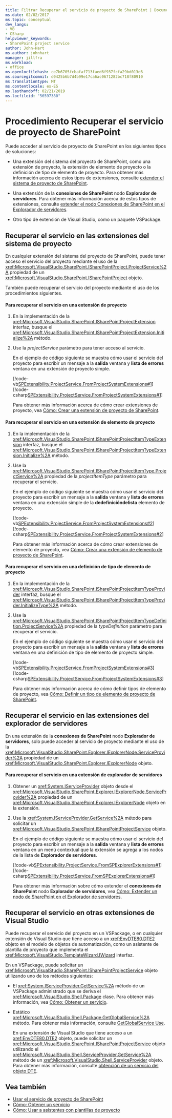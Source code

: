 ```yaml
---
title: Filtrar Recuperar el servicio de proyecto de SharePoint | Documentos de Microsoft
ms.date: 02/02/2017
ms.topic: conceptual
dev_langs:
- VB
- CSharp
helpviewer_keywords:
- SharePoint project service
author: John-Hart
ms.author: johnhart
manager: jillfra
ms.workload:
- office
ms.openlocfilehash: ce7b6705fcbafaf713faed6f937fcfa29bd013d6
ms.sourcegitcommit: d0425b6b7d4b99e17ca6ac0671282bc718f80910
ms.translationtype: MT
ms.contentlocale: es-ES
ms.lasthandoff: 02/21/2019
ms.locfileid: "56597380"
---
```

# <a name="how-to-retrieve-the-sharepoint-project-service"></a>Procedimiento Recuperar el servicio de proyecto de SharePoint
  Puede acceder al servicio de proyecto de SharePoint en los siguientes tipos de soluciones:

-   Una extensión del sistema del proyecto de SharePoint, como una extensión de proyecto, la extensión de elemento de proyecto o la definición de tipo de elemento de proyecto. Para obtener más información acerca de estos tipos de extensiones, consulte [extender el sistema de proyecto de SharePoint](../sharepoint/extending-the-sharepoint-project-system.md).

-   Una extensión de la **conexiones de SharePoint** nodo **Explorador de servidores**. Para obtener más información acerca de estos tipos de extensiones, consulte [extender el nodo Conexiones de SharePoint en el Explorador de servidores](../sharepoint/extending-the-sharepoint-connections-node-in-server-explorer.md).

-   Otro tipo de extensión de Visual Studio, como un paquete VSPackage.

## <a name="retrieve-the-service-in-project-system-extensions"></a>Recuperar el servicio en las extensiones del sistema de proyecto
 En cualquier extensión del sistema del proyecto de SharePoint, puede tener acceso el servicio del proyecto mediante el uso de la <xref:Microsoft.VisualStudio.SharePoint.ISharePointProject.ProjectService%2A> propiedad de un <xref:Microsoft.VisualStudio.SharePoint.ISharePointProject> objeto.

 También puede recuperar el servicio del proyecto mediante el uso de los procedimientos siguientes.

#### <a name="to-retrieve-the-service-in-a-project-extension"></a>Para recuperar el servicio en una extensión de proyecto

1.  En la implementación de la <xref:Microsoft.VisualStudio.SharePoint.ISharePointProjectExtension> interfaz, busque el <xref:Microsoft.VisualStudio.SharePoint.ISharePointProjectExtension.Initialize%2A> método.

2.  Use la *projectService* parámetro para tener acceso al servicio.

     En el ejemplo de código siguiente se muestra cómo usar el servicio del proyecto para escribir un mensaje a la **salida** ventana y **lista de errores** ventana en una extensión de proyecto simple.

     [!code-vb[SPExtensibility.ProjectService.FromProjectSystemExtensions#1](../sharepoint/codesnippet/VisualBasic/spextensibility.projectservice.fromprojectsystemextensions.getprojectservice/extension/extension.vb#1)]
     [!code-csharp[SPExtensibility.ProjectService.FromProjectSystemExtensions#1](../sharepoint/codesnippet/CSharp/spextensibility.projectservice.fromprojectsystemextensions.getprojectservice/extension/extension.cs#1)]

     Para obtener más información acerca de cómo crear extensiones de proyecto, vea [Cómo: Crear una extensión de proyecto de SharePoint](../sharepoint/how-to-create-a-sharepoint-project-extension.md).

#### <a name="to-retrieve-the-service-in-a-project-item-extension"></a>Para recuperar el servicio en una extensión de elemento de proyecto

1.  En la implementación de la <xref:Microsoft.VisualStudio.SharePoint.ISharePointProjectItemTypeExtension> interfaz, busque el <xref:Microsoft.VisualStudio.SharePoint.ISharePointProjectItemTypeExtension.Initialize%2A> método.

2.  Use la <xref:Microsoft.VisualStudio.SharePoint.ISharePointProjectItemType.ProjectService%2A> propiedad de la *projectItemType* parámetro para recuperar el servicio.

     En el ejemplo de código siguiente se muestra cómo usar el servicio del proyecto para escribir un mensaje a la **salida** ventana y **lista de errores** ventana en una extensión simple de la **dedefinicióndelista** elemento de proyecto.

     [!code-vb[SPExtensibility.ProjectService.FromProjectSystemExtensions#2](../sharepoint/codesnippet/VisualBasic/spextensibility.projectservice.fromprojectsystemextensions.getprojectservice/extension/extension.vb#2)]
     [!code-csharp[SPExtensibility.ProjectService.FromProjectSystemExtensions#2](../sharepoint/codesnippet/CSharp/spextensibility.projectservice.fromprojectsystemextensions.getprojectservice/extension/extension.cs#2)]

     Para obtener más información acerca de cómo crear extensiones de elemento de proyecto, vea [Cómo: Crear una extensión de elemento de proyecto de SharePoint](../sharepoint/how-to-create-a-sharepoint-project-item-extension.md).

#### <a name="to-retrieve-the-service-in-a-project-item-type-definition"></a>Para recuperar el servicio en una definición de tipo de elemento de proyecto

1.  En la implementación de la <xref:Microsoft.VisualStudio.SharePoint.ISharePointProjectItemTypeProvider> interfaz, busque el <xref:Microsoft.VisualStudio.SharePoint.ISharePointProjectItemTypeProvider.InitializeType%2A> método.

2.  Use la <xref:Microsoft.VisualStudio.SharePoint.ISharePointProjectItemTypeDefinition.ProjectService%2A> propiedad de la *typeDefinition* parámetro para recuperar el servicio.

     En el ejemplo de código siguiente se muestra cómo usar el servicio del proyecto para escribir un mensaje a la **salida** ventana y **lista de errores** ventana en una definición de tipo de elemento de proyecto simple.

     [!code-vb[SPExtensibility.ProjectService.FromProjectSystemExtensions#3](../sharepoint/codesnippet/VisualBasic/spextensibility.projectservice.fromprojectsystemextensions.getprojectservice/extension/extension.vb#3)]
     [!code-csharp[SPExtensibility.ProjectService.FromProjectSystemExtensions#3](../sharepoint/codesnippet/CSharp/spextensibility.projectservice.fromprojectsystemextensions.getprojectservice/extension/extension.cs#3)]

     Para obtener más información acerca de cómo definir tipos de elemento de proyecto, vea [Cómo: Definir un tipo de elemento de proyecto de SharePoint](../sharepoint/how-to-define-a-sharepoint-project-item-type.md).

## <a name="retrieve-the-service-in-server-explorer-extensions"></a>Recuperar el servicio en las extensiones del explorador de servidores
 En una extensión de la **conexiones de SharePoint** nodo **Explorador de servidores**, solo puede acceder al servicio de proyecto mediante el uso de la <xref:Microsoft.VisualStudio.SharePoint.Explorer.IExplorerNode.ServiceProvider%2A> propiedad de un <xref:Microsoft.VisualStudio.SharePoint.Explorer.IExplorerNode> objeto.

#### <a name="to-retrieve-the-service-in-a-server-explorer-extension"></a>Para recuperar el servicio en una extensión de explorador de servidores

1.  Obtener un <xref:System.IServiceProvider> objeto desde el <xref:Microsoft.VisualStudio.SharePoint.Explorer.IExplorerNode.ServiceProvider%2A> propiedad de un <xref:Microsoft.VisualStudio.SharePoint.Explorer.IExplorerNode> objeto en la extensión.

2.  Use la <xref:System.IServiceProvider.GetService%2A> método para solicitar un <xref:Microsoft.VisualStudio.SharePoint.ISharePointProjectService> objeto.

     En el ejemplo de código siguiente se muestra cómo usar el servicio del proyecto para escribir un mensaje a la **salida** ventana y **lista de errores** ventana en un menú contextual que la extensión se agrega a los nodos de la lista de **Explorador de servidores**.

     [!code-vb[SPExtensibility.ProjectService.FromSPExplorerExtensions#1](../sharepoint/codesnippet/VisualBasic/spextensibility.projectservice.fromspexplorerextensions.getprojectservice/extension/extension.vb#1)]
     [!code-csharp[SPExtensibility.ProjectService.FromSPExplorerExtensions#1](../sharepoint/codesnippet/CSharp/spextensibility.projectservice.fromspexplorerextensions.getprojectservice/extension/extension.cs#1)]

     Para obtener más información sobre cómo extender el **conexiones de SharePoint** nodo **Explorador de servidores**, vea [Cómo: Extender un nodo de SharePoint en el Explorador de servidores](../sharepoint/how-to-extend-a-sharepoint-node-in-server-explorer.md).

## <a name="retrieve-the-service-in-other-visual-studio-extensions"></a>Recuperar el servicio en otras extensiones de Visual Studio
 Puede recuperar el servicio del proyecto en un VSPackage, o en cualquier extensión de Visual Studio que tiene acceso a un <xref:EnvDTE80.DTE2> objeto en el modelo de objetos de automatización, como un asistente de plantilla de proyecto que implementa el <xref:Microsoft.VisualStudio.TemplateWizard.IWizard> interfaz.

 En un VSPackage, puede solicitar un <xref:Microsoft.VisualStudio.SharePoint.ISharePointProjectService> objeto utilizando uno de los métodos siguientes:

- El <xref:System.IServiceProvider.GetService%2A> método de un VSPackage administrado que se deriva el <xref:Microsoft.VisualStudio.Shell.Package> clase. Para obtener más información, vea [Cómo: Obtener un servicio](../extensibility/how-to-get-a-service.md).

- Estático <xref:Microsoft.VisualStudio.Shell.Package.GetGlobalService%2A> método. Para obtener más información, consulte [GetGlobalService Use](../extensibility/internals/service-essentials.md#how-to-use-getglobalservice).

  En una extensión de Visual Studio que tiene acceso a un <xref:EnvDTE80.DTE2> objeto, puede solicitar un <xref:Microsoft.VisualStudio.SharePoint.ISharePointProjectService> objeto utilizando el <xref:Microsoft.VisualStudio.Shell.ServiceProvider.GetService%2A> método de un <xref:Microsoft.VisualStudio.Shell.ServiceProvider> objeto. Para obtener más información, consulte [obtención de un servicio del objeto DTE](../extensibility/how-to-get-a-service.md#getting-a-service-from-the-dte-object).

## <a name="see-also"></a>Vea también
- [Usar el servicio de proyecto de SharePoint](../sharepoint/using-the-sharepoint-project-service.md)
- [Cómo: Obtener un servicio](../extensibility/how-to-get-a-service.md)
- [Cómo: Usar a asistentes con plantillas de proyecto](../extensibility/how-to-use-wizards-with-project-templates.md)
